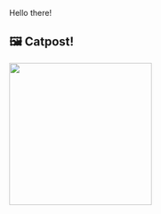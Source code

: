 Hello there!



## 🖼️ Catpost!

<sub>
    <img src="https://cdn2.thecatapi.com/images/MjAyNDIwOQ.jpg" height="256">
</sub>

